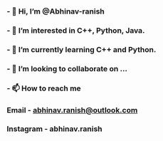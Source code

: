 ###  - 👋 Hi, I’m @Abhinav-ranish
###  - 👀 I’m interested in C++, Python, Java.
###  - 🌱 I’m currently learning C++ and Python.
###  - 💞️ I’m looking to collaborate on ...
###  - 📫 How to reach me 
###    Email      - abhinav.ranish@outlook.com
###   Instagram  - abhinav.ranish
<!---
Abhinav-ranish/Abhinav-ranish is a ✨ special ✨ repository because its `README.md` (this file) appears on your GitHub profile.
You can click the Preview link to take a look at your changes.
--->
